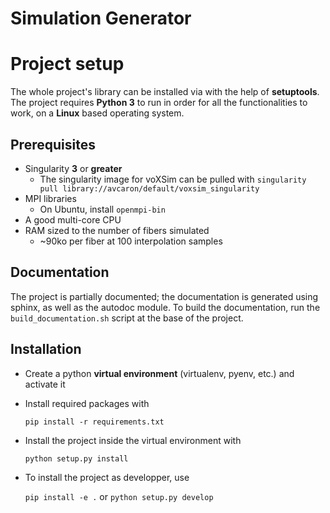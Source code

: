 # Simulation Generator

Project setup
=============

The whole project's library can be installed via with the help of **setuptools**.
The project requires **Python 3** to run in order for all the functionalities to
work, on a **Linux** based operating system.

Prerequisites
-------------

- Singularity **3** or **greater**
  - The singularity image for voXSim can be pulled with `singularity pull library://avcaron/default/voxsim_singularity`
- MPI libraries
  - On Ubuntu, install `openmpi-bin`
- A good multi-core CPU
- RAM sized to the number of fibers simulated
  - ~90ko per fiber at 100 interpolation samples

Documentation
-------------

The project is partially documented; the documentation is generated using sphinx, as well as the 
autodoc module. To build the documentation, run the `build_documentation.sh` script at the base 
of the project.

Installation
------------

- Create a python **virtual environment** (virtualenv, pyenv, etc.) and activate it

- Install required packages with
  
  `pip install -r requirements.txt`

- Install the project inside the virtual environment with 

  `python setup.py install`

- To install the project as developper, use

  `pip install -e .` or `python setup.py develop`
